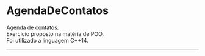 # AgendaDeContatos
Agenda de contatos.
<br>
Exercício proposto na matéria de POO.
<br>
Foi utilizado a linguagem C++14.
<hr>
